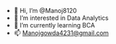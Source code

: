 - 👋 Hi, I’m @Manoj8120
- 👀 I’m interested in Data Analytics 
- 🌱 I’m currently learning BCA
- 📫 Manojgowda4231@gmail.com 

<!---
Manoj8120/Manoj8120 is a ✨ special ✨ repository because its `README.md` (this file) appears on your GitHub profile.
You can click the Preview link to take a look at your changes.
--->
